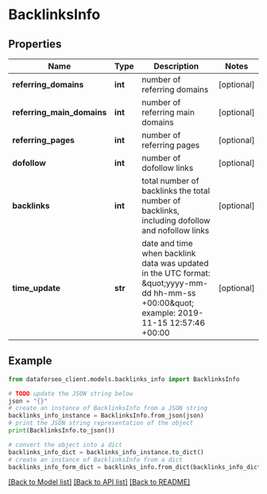 # BacklinksInfo


## Properties

Name | Type | Description | Notes
------------ | ------------- | ------------- | -------------
**referring_domains** | **int** | number of referring domains | [optional] 
**referring_main_domains** | **int** | number of referring main domains | [optional] 
**referring_pages** | **int** | number of referring pages | [optional] 
**dofollow** | **int** | number of dofollow links | [optional] 
**backlinks** | **int** | total number of backlinks the total number of backlinks, including dofollow and nofollow links | [optional] 
**time_update** | **str** | date and time when backlink data was updated in the UTC format: \&quot;yyyy-mm-dd hh-mm-ss +00:00\&quot; example: 2019-11-15 12:57:46 +00:00 | [optional] 

## Example

```python
from dataforseo_client.models.backlinks_info import BacklinksInfo

# TODO update the JSON string below
json = "{}"
# create an instance of BacklinksInfo from a JSON string
backlinks_info_instance = BacklinksInfo.from_json(json)
# print the JSON string representation of the object
print(BacklinksInfo.to_json())

# convert the object into a dict
backlinks_info_dict = backlinks_info_instance.to_dict()
# create an instance of BacklinksInfo from a dict
backlinks_info_form_dict = backlinks_info.from_dict(backlinks_info_dict)
```
[[Back to Model list]](../README.md#documentation-for-models) [[Back to API list]](../README.md#documentation-for-api-endpoints) [[Back to README]](../README.md)


